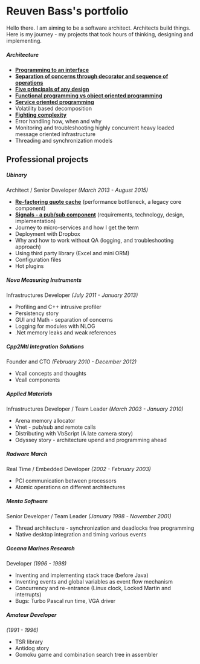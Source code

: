 # Reuven Bass's portfolio

Hello there. I am aiming to be a software architect. Architects build things.
Here is my journey - my projects that took hours of thinking, designing and implementing.

##### Architecture
- **[Programming to an interface](Architecture/programming-to-an-interface.md)**
- **[Separation of concerns through decorator and sequence of operations](Architecture/separation-of-concerns.md)**
- **[Five principals of any design](Architecture/five-principles.md)**
- **[Functional programming vs object oriented programming](Architecture/fp-vs-oop.md)**
- **[Service oriented programming](Architecture/soa-programming.md)**
- Volatility based decomposition
- **[Fighting complexity](Architecture/fighting-complexity.md)**
- Error handling how, when and why
- Monitoring and troubleshooting highly concurrent heavy loaded message oriented infrastructure
- Threading and synchronization models

## Professional projects 

##### Ubinary 
Architect / Senior Developer _(March 2013 - August 2015)_

- **[Re-factoring quote cache](quote-cache.md)** (performance bottleneck, a legacy core component)
- **[Signals - a pub/sub component](signals.md)** (requirements, technology, design, implementation)
- Journey to micro-services and how I get the term
- Deployment with Dropbox
- Why and how to work without QA (logging, and troubleshooting approach)
- Using third party library (Excel and mini ORM)
- Configuration files
- Hot plugins

##### Nova Measuring Instruments
Infrastructures Developer _(July 2011 - January 2013)_

- Profiling and C++ intrusive profiler
- Persistency story
- GUI and Math - separation of concerns
- Logging for modules with NLOG
- .Net memory leaks and weak references

##### Cpp2Mtl Integration Solutions 
Founder and CTO _(February 2010 - December 2012)_

- Vcall concepts and thoughts
- Vcall components

<p style="page-break-after: always;"></p>

##### Applied Materials
Infrastructures Developer / Team Leader _(March 2003 - January 2010)_

- Arena memory allocator
- Vnet - pub/sub and remote calls
- Distributing with VbScript (A late camera story)
- Odyssey story - architecture upend and programming ahead

##### Radware March
Real Time / Embedded Developer _(2002 - February 2003)_

- PCI communication between processors
- Atomic operations on different architectures

##### Menta Software 
Senior Developer / Team Leader _(January 1998 - November 2001)_

- Thread architecture - synchronization and deadlocks free programming
- Native desktop integration and timing various events


##### Oceana Marines Research
Developer _(1996 - 1998)_

- Inventing and implementing stack trace (before Java)
- Inventing events and global variables as event flow mechanism
- Concurrency and re-entrance (Linux clock, Locked Martin and interrupts)
- Bugs: Turbo Pascal run time, VGA driver

##### Amateur Developer
_(1991 - 1996)_

- TSR library
- Antidog story
- Gomoku game and combination search tree in assembler
